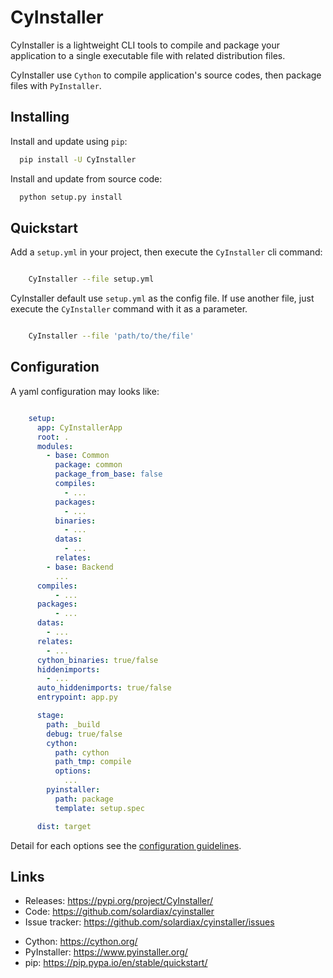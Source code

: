 CyInstaller
===========

CyInstaller is a lightweight CLI tools to compile and package your application
to a single executable file with related distribution files.

CyInstaller use `Cython` to compile application's source codes, then package
files with `PyInstaller`.

Installing
----------

Install and update using `pip`:

```sh
  pip install -U CyInstaller
```

Install and update from source code:
```sh
  python setup.py install
```

Quickstart
----------

Add a `setup.yml` in your project, then execute the `CyInstaller` cli command:

```sh

    CyInstaller --file setup.yml
```

CyInstaller default use `setup.yml` as the config file. If use another file,
just execute the `CyInstaller` command with it as a parameter.

```sh

    CyInstaller --file 'path/to/the/file'
```
Configuration
-------------

A yaml configuration may looks like:

```yaml

    setup:
      app: CyInstallerApp
      root: .
      modules:
        - base: Common
          package: common
          package_from_base: false
          compiles:
            - ...
          packages:
            - ...
          binaries:
            - ...
          datas:
            - ...
          relates:
        - base: Backend
          ...
      compiles:
          - ...
      packages:
          - ...
      datas:
        - ...
      relates:
        - ...
      cython_binaries: true/false
      hiddenimports:
        - ...
      auto_hiddenimports: true/false
      entrypoint: app.py

      stage:
        path: _build
        debug: true/false
        cython:
          path: cython
          path_tmp: compile
          options:
            ...
        pyinstaller:
          path: package
          template: setup.spec

      dist: target
```

Detail for each options see the [configuration guidelines](https://github.com/solardiax/cyinstaller/blob/master/docs/configuration.rst).


Links
-----

* Releases: https://pypi.org/project/CyInstaller/
* Code: https://github.com/solardiax/cyinstaller
* Issue tracker: https://github.com/solardiax/cyinstaller/issues


- Cython: https://cython.org/
- PyInstaller: https://www.pyinstaller.org/
- pip: https://pip.pypa.io/en/stable/quickstart/
